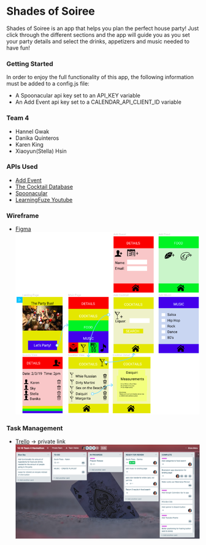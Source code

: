 # Shades of Soiree

Shades of Soiree is an app that helps you plan the perfect house party! Just click through the different sections and the app will guide you as you set your party details and select the drinks, appetizers and music needed to have fun!

### Getting Started

In order to enjoy the full functionality of this app, the following information must be added to a config.js file:
  - A Spoonacular api key set to an API_KEY variable
  - An Add Event api key set to a CALENDAR_API_CLIENT_ID variable

### Team 4
  - Hannel Gwak
  - Danika Quinteros
  - Karen King
  - Xiaoyun(Stella) Hsin

### APIs Used
  - [Add Event](https://www.addevent.com/api/direct-url-method) 
  - [The Cocktail Database](https://www.thecocktaildb.com/)
  - [Spoonacular](https://spoonacular.com/food-api)
  - [LearningFuze Youtube](http://s-apis.learningfuze.com/hackathon/youtube/search.php)

### Wireframe
  - [Figma](https://www.figma.com/file/MInndS0JTFEUyADuvK85SpOx/12.18-Team-4-Hackathon?node-id=0%3A1)
    ![Figma Wireframe](images/figma.png)

### Task Management
  - [Trello](https://trello.com/b/7kqBSbEM/1218-team-4-hackathon) -> private link
    ![Trello Dashboard](images/trello.png)